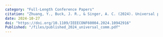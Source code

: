 ```yaml
---
category: "Full-Length Conference Papers"
citation: "Zhuang, Y., Buck, J. R., & Singer, A. C. (2024). Universal partitioning of a large array for communications in environments with limited spatial coherence. In <em>2024 58th Asilomar Conference on Signals, Systems, and Computers</em>. IEEE"
date: 2024-10-27
doi: "https://doi.org/10.1109/IEEECONF60004.2024.10942916"
Published: "/files/published_2024_universal_comm.pdf"
---
```

